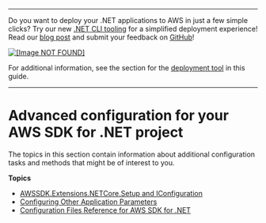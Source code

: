 --------

Do you want to deploy your \.NET applications to AWS in just a few simple clicks? Try our new [\.NET CLI tooling](https://www.nuget.org/packages/AWS.Deploy.CLI/) for a simplified deployment experience\! Read our [blog post](https://aws.amazon.com/blogs/developer/reimagining-the-aws-net-deployment-experience/) and submit your feedback on [GitHub](https://github.com/aws/aws-dotnet-deploy)\!

 [ ![\[Image NOT FOUND\]](http://docs.aws.amazon.com/sdk-for-net/v3/developer-guide/images/BannerButton.png) ](https://github.com/aws/aws-dotnet-deploy/)

For additional information, see the section for the [deployment tool](https://docs.aws.amazon.com/sdk-for-net/v3/developer-guide/deployment-tool.html) in this guide\.

--------

# Advanced configuration for your AWS SDK for \.NET project<a name="net-dg-advanced-config"></a>

The topics in this section contain information about additional configuration tasks and methods that might be of interest to you\.

**Topics**
+ [AWSSDK\.Extensions\.NETCore\.Setup and IConfiguration](net-dg-config-netcore.md)
+ [Configuring Other Application Parameters](net-dg-config-other.md)
+ [Configuration Files Reference for AWS SDK for \.NET](net-dg-config-ref.md)